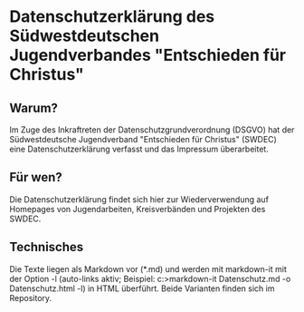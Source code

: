 # Datenschutzerklärung des Südwestdeutschen Jugendverbandes "Entschieden für Christus"

## Warum?
Im Zuge des Inkraftreten der Datenschutzgrundverordnung (DSGVO) hat der Südwestdeutsche Jugendverband "Entschieden für Christus" (SWDEC) 
eine Datenschutzerklärung verfasst und das Impressum überarbeitet. 

## Für wen?
Die Datenschutzerklärung findet sich hier zur Wiederverwendung auf Homepages von Jugendarbeiten, Kreisverbänden und Projekten des SWDEC.

## Technisches
Die Texte liegen als Markdown vor (*.md) und werden mit markdown-it mit der Option -l (auto-links aktiv; Beispiel: c:\>markdown-it Datenschutz.md -o Datenschutz.html -l) in HTML überführt.
Beide Varianten finden sich im Repository. 
